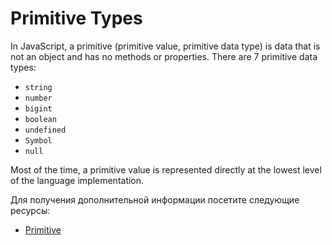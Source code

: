 # Primitive Types

In JavaScript, a primitive (primitive value, primitive data type) is data that is not an object and has no methods or properties. There are 7 primitive data types:

- `string`
- `number`
- `bigint`
- `boolean`
- `undefined`
- `Symbol`
- `null`

Most of the time, a primitive value is represented directly at the lowest level of the language implementation.

Для получения дополнительной информации посетите следующие ресурсы:

- [Primitive](https://developer.mozilla.org/en-US/docs/Glossary/Primitive)

